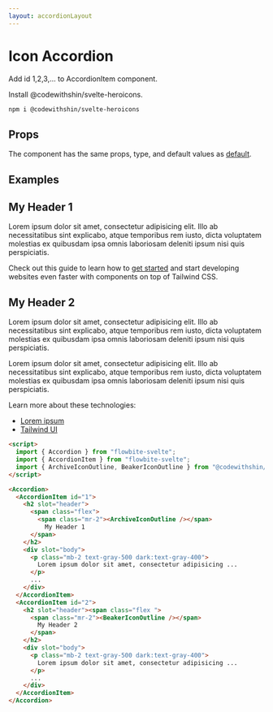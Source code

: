 ```yaml
---
layout: accordionLayout
---
```


<script>
  import { Accordion }from '$lib/index';
  import { AccordionItem }from '$lib/index';
  import { ArchiveIconOutline, BeakerIconOutline } from "@codewithshin/svelte-heroicons";
</script>

<h1 class="text-3xl w-full dark:text-white">Icon Accordion</h1>

<p class="dark:text-white w-full py-4">Add id 1,2,3,... to AccordionItem component.</p> 
<p class="dark:text-white w-full py-4">Install @codewithshin/svelte-heroicons.</p>

```sh
npm i @codewithshin/svelte-heroicons
```

<h2 class="text-2xl w-full dark:text-white py-8">Props</h2>

<p class="dark:text-white py-4 text-lg">The component has the same props, type, and default values as <a href="https://flowbite-svelte.vercel.app/accordions/default" class="text-blue-600 hover:underline dark:text-blue-500">default</a>.</p>

<h2 class="text-2xl w-full dark:text-white py-8">Examples</h2>

<div
  class="rounded-xl bg-gradient-to-r bg-white dark:bg-gray-900 border border-gray-200 dark:border-gray-700 p-2 sm:p-6"
>
  <Accordion>
    <AccordionItem id="1">
      <h2 slot="header">
        <span class="flex"
          ><span class="mr-2"><ArchiveIconOutline /></span> My Header 1</span
        >
      </h2>
      <div slot="body">
        <p class="mb-2 text-gray-500 dark:text-gray-400">
          Lorem ipsum dolor sit amet, consectetur adipisicing elit. Illo ab
          necessitatibus sint explicabo, atque temporibus rem iusto, dicta
          voluptatem molestias ex quibusdam ipsa omnis laboriosam deleniti ipsum
          nisi quis perspiciatis.
        </p>
        <p class="text-gray-500 dark:text-gray-400">
          Check out this guide to learn how to <a
            href="/"
            target="_blank"
            class="text-blue-600 dark:text-blue-500 hover:underline"
            >get started</a
          > and start developing websites even faster with components on top of Tailwind
          CSS.
        </p>
      </div>
    </AccordionItem>
    <AccordionItem id="2">
      <h2 slot="header"><span class="flex "
          ><span class="mr-2"><BeakerIconOutline /></span> My Header 2</span
        ></h2>
      <div slot="body">
        <p class="mb-2 text-gray-500 dark:text-gray-400">
          Lorem ipsum dolor sit amet, consectetur adipisicing elit. Illo ab
          necessitatibus sint explicabo, atque temporibus rem iusto, dicta
          voluptatem molestias ex quibusdam ipsa omnis laboriosam deleniti ipsum
          nisi quis perspiciatis.
        </p>
        <p class="mb-2 text-gray-500 dark:text-gray-400">
          Lorem ipsum dolor sit amet, consectetur adipisicing elit. Illo ab
          necessitatibus sint explicabo, atque temporibus rem iusto, dicta
          voluptatem molestias ex quibusdam ipsa omnis laboriosam deleniti ipsum
          nisi quis perspiciatis.
        </p>
        <p class="mb-2 text-gray-500 dark:text-gray-400">
          Learn more about these technologies:
        </p>
        <ul class="list-disc pl-5 dark:text-gray-400 text-gray-500">
          <li>
            <a
              href="/"
              target="_blank"
              class="text-blue-600 dark:text-blue-500 hover:underline"
              >Lorem ipsum</a
            >
          </li>
          <li>
            <a
              href="https://tailwindui.com/"
              rel="nofollow"
              target="_blank"
              class="text-blue-600 dark:text-blue-500 hover:underline"
              >Tailwind UI</a
            >
          </li>
        </ul>
      </div>
    </AccordionItem>
  </Accordion>
</div>


```html
<script>
  import { Accordion } from "flowbite-svelte";
  import { AccordionItem } from "flowbite-svelte";
  import { ArchiveIconOutline, BeakerIconOutline } from "@codewithshin/svelte-heroicons";
</script>

<Accordion>
  <AccordionItem id="1">
    <h2 slot="header">
      <span class="flex">
        <span class="mr-2"><ArchiveIconOutline /></span> 
          My Header 1
      </span>
    </h2>
    <div slot="body">
      <p class="mb-2 text-gray-500 dark:text-gray-400">
        Lorem ipsum dolor sit amet, consectetur adipisicing ...
      </p>
      ...
    </div>
  </AccordionItem>
  <AccordionItem id="2">
    <h2 slot="header"><span class="flex ">
      <span class="mr-2"><BeakerIconOutline /></span> 
        My Header 2
      </span>
    </h2>
    <div slot="body">
      <p class="mb-2 text-gray-500 dark:text-gray-400">
        Lorem ipsum dolor sit amet, consectetur adipisicing ...
      </p>
      ...
    </div>
  </AccordionItem>
</Accordion>
```
